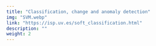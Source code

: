 ```yaml
---
title: "Classification, change and anomaly detection"
img: "SVM.webp"
link: "https://isp.uv.es/soft_classification.html"
description: ""
weight: 2
---
```

